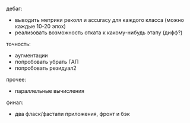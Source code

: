 дебаг:
- выводить метрики реколл и accuracy для каждого класса (можно каждые 10-20 эпох)
- реализовать возможность отката к какому-нибудь этапу (дифф?)

точность:
- аугментации
- попробовать убрать ГАП
- попробовать резидуал2

прочее:
- параллельные вычисления

финал:
- два фласк/фастапи приложения, фронт и бэк
